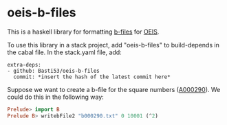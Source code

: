 # oeis-b-files

This is a haskell library for formatting [b-files](https://oeis.org/wiki/B-files) for [OEIS](https://oeis.org/).

To use this library in a stack project, add "oeis-b-files" to build-depends in the cabal file. In the stack.yaml file, add:
```
extra-deps:
- github: Basti53/oeis-b-files
  commit: *insert the hash of the latest commit here*
```

Suppose we want to create a b-file for the square numbers ([A000290](https://oeis.org/A000290)). We could do this in the following way: 
```haskell
Prelude> import B
Prelude B> writebFile2 "b000290.txt" 0 10001 (^2)
```
